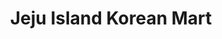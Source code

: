 ---
title: "Jeju Island Korean Mart"
url: /mabalacat-city/jeju-island-korean-mart/
shop: Lebensmittel
---